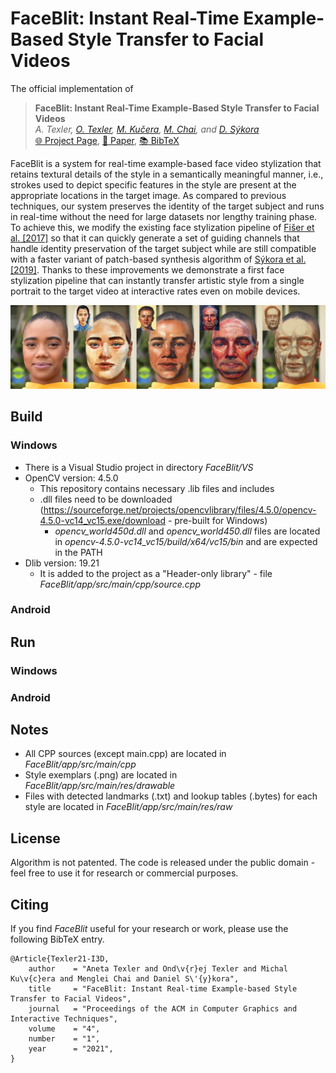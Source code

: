# FaceBlit: Instant Real-Time Example-Based Style Transfer to Facial Videos

The official implementation of

> **FaceBlit: Instant Real-Time Example-Based Style Transfer to Facial Videos** <br>
_A. Texler, [O. Texler](https://ondrejtexler.github.io/), [M. Kučera](https://www.linkedin.com/in/kuceram/), [M. Chai](http://www.mlchai.com), and [D. Sýkora](https://dcgi.fel.cvut.cz/home/sykorad/)_ <br>
[:globe_with_meridians: Project Page](https://ondrejtexler.github.io/faceblit/index.html), 
[:page_facing_up: Paper](https://dcgi.fel.cvut.cz/home/sykorad/Texler21-I3D.pdf), 
[:books: BibTeX](https://dcgi.fel.cvut.cz/home/sykorad/Texler21-I3D.bib)

FaceBlit is a system for real-time example-based face video stylization that retains textural details
of the style in a semantically meaningful manner, i.e., strokes used to depict specific features in the style are
present at the appropriate locations in the target image. As compared to previous techniques, our system
preserves the identity of the target subject and runs in real-time without the need for large datasets nor
lengthy training phase. To achieve this, we modify the existing face stylization pipeline of 
[Fišer et al. [2017]](https://dcgi.fel.cvut.cz/home/sykorad/facestyle.html) so that it can quickly generate a set 
of guiding channels that handle identity preservation of the target subject while are still compatible with a faster 
variant of patch-based synthesis algorithm of [Sýkora et al. [2019]](https://dcgi.fel.cvut.cz/home/sykorad/styleblit.html).
Thanks to these improvements we demonstrate a first face stylization pipeline that can instantly transfer
artistic style from a single portrait to the target video at interactive rates even on mobile devices.

![Teaser](docs/teaser.png)

## Build

### Windows
* There is a Visual Studio project in directory *FaceBlit/VS*
* OpenCV version: 4.5.0
  * This repository contains necessary .lib files and includes
  * .dll files need to be downloaded (https://sourceforge.net/projects/opencvlibrary/files/4.5.0/opencv-4.5.0-vc14_vc15.exe/download - pre-built for Windows)
    * _opencv_world450d.dll_ and _opencv_world450.dll_ files are located in _opencv-4.5.0-vc14_vc15/build/x64/vc15/bin_ and are expected in the PATH 
* Dlib version: 19.21
  * It is added to the project as a "Header-only library" - file *FaceBlit/app/src/main/cpp/source.cpp*
### Android

## Run

### Windows

### Android
  
## Notes
* All CPP sources (except main.cpp) are located in *FaceBlit/app/src/main/cpp*
* Style exemplars (.png) are located in *FaceBlit/app/src/main/res/drawable*
* Files with detected landmarks (.txt) and lookup tables (.bytes) for each style are located in *FaceBlit/app/src/main/res/raw*

## License
Algorithm is not patented. The code is released under the public domain - feel free to use it for research or commercial purposes.

## Citing
If you find _FaceBlit_ useful for your research or work, please use the following BibTeX entry.

    @Article{Texler21-I3D,
        author    = "Aneta Texler and Ond\v{r}ej Texler and Michal Ku\v{c}era and Menglei Chai and Daniel S\'{y}kora",
        title     = "FaceBlit: Instant Real-time Example-based Style Transfer to Facial Videos",
        journal   = "Proceedings of the ACM in Computer Graphics and Interactive Techniques",
        volume    = "4",
        number    = "1",
        year      = "2021",
    }
